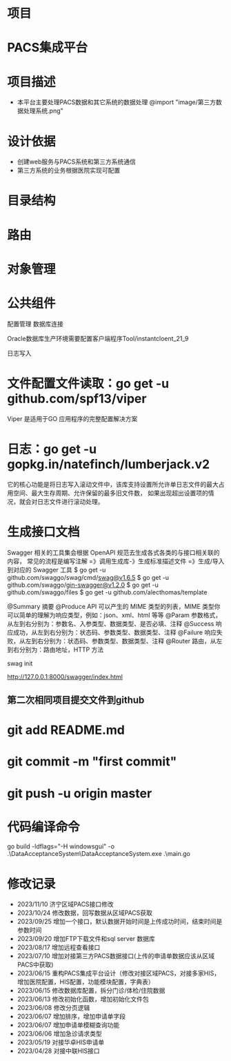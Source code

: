 # 项目
# ****PACS集成平台****

# 项目描述
* 本平台主要处理PACS数据和其它系统的数据处理
  @import "image/第三方数据处理系统.png"

# 设计依据
* 创建web服务与PACS系统和第三方系统通信
* 第三方系统的业务根据医院实现可配置

# 目录结构
<!-- 
configs：配置文件。
docs：文档集合。
global：全局变量。
internal：内部模块。
model：数据库相关操作。
routers：路由相关逻辑处理。
pkg：项目相关的模块包。
storage：项目生成的临时文件。
scripts：各类构建，安装，分析等操作的脚本。
-->
# 路由
<!-- 在 RESTful API 中 HTTP 方法对应的行为动作分别如下：

GET：读取/检索动作。
POST：新增/新建动作。
PUT：更新动作，用于更新一个完整的资源，要求为幂等。
PATCH：更新动作，用于更新某一个资源的一个组成部分，也就是只需要更新该资源的某一项，就应该使用 PATCH 而不是 PUT，可以不幂等。
DELETE：删除动作。 -->

# 对象管理

# 公共组件
配置管理
数据库连接

Oracle数据库生产环境需要配置客户端程序Tool/instantcloent_21_9

日志写入

# 文件配置文件读取：go get -u github.com/spf13/viper
Viper 是适用于GO 应用程序的完整配置解决方案

# 日志：go get -u gopkg.in/natefinch/lumberjack.v2
它的核心功能是将日志写入滚动文件中，该库支持设置所允许单日志文件的最大占用空间、最大生存周期、允许保留的最多旧文件数，
如果出现超出设置项的情况，就会对日志文件进行滚动处理。

# 生成接口文档
Swagger 相关的工具集会根据 OpenAPI 规范去生成各式各类的与接口相关联的内容，
常见的流程是编写注解 =》调用生成库-》生成标准描述文件 =》生成/导入到对应的 Swagger 工具
$ go get -u github.com/swaggo/swag/cmd/swag@v1.6.5
$ go get -u github.com/swaggo/gin-swagger@v1.2.0 
$ go get -u github.com/swaggo/files
$ go get -u github.com/alecthomas/template

@Summary	摘要
@Produce	API 可以产生的 MIME 类型的列表，MIME 类型你可以简单的理解为响应类型，例如：json、xml、html 等等
@Param	参数格式，从左到右分别为：参数名、入参类型、数据类型、是否必填、注释
@Success	响应成功，从左到右分别为：状态码、参数类型、数据类型、注释
@Failure	响应失败，从左到右分别为：状态码、参数类型、数据类型、注释
@Router	路由，从左到右分别为：路由地址，HTTP 方法

swag init

http://127.0.0.1:8000/swagger/index.html



## 第二次相同项目提交文件到github
# git add README.md
# git commit -m "first commit"
# git push -u origin master

# 代码编译命令
go build -ldflags="-H windowsgui" -o .\DataAcceptanceSystem\DataAcceptanceSystem.exe .\main.go


# 修改记录
* 2023/11/10 济宁区域PACS接口修改
* 2023/10/24 修改数据，回写数据从区域PACS获取
* 2023/09/25 增加一个接口，默认数据开始时间是上传成功时间，结束时间是参数时间
* 2023/09/20 增加FTP下载文件和sql server 数据库
* 2023/08/17 增加远程查看接口
* 2023/07/10 增加对接第三方PACS数据接口(上传的申请单数据应该从区域PACS中获取)
* 2023/06/15 重构PACS集成平台设计（修改对接区域PACS，对接多家HIS，增加医院配置，HIS配置，功能模块配置，字典表）
* 2023/06/15 修改数据库配置，拆分门诊/体检/住院数据
* 2023/06/13 修改初始化函数，增加初始化文件包
* 2023/06/08 修改分页逻辑
* 2023/06/07 增加排序，增加申请单字段
* 2023/06/07 增加申请单模糊查询功能
* 2023/06/06 增加急诊请求类型
* 2023/05/19 对接华卓HIS申请单
* 2023/04/28 对接中联HIS接口